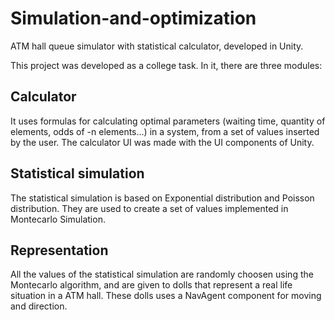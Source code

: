 # Simulation-and-optimization
ATM hall queue simulator with statistical calculator, developed in Unity.

This project was developed as a college task. In it, there are three modules:

## Calculator
It uses formulas for calculating optimal parameters (waiting time, quantity of elements, odds of -n elements...) in a system, from a set of values inserted by the user.
The calculator UI was made with the UI components of Unity.

## Statistical simulation
The statistical simulation is based on Exponential distribution and Poisson distribution. They are used to create a set of values implemented in Montecarlo Simulation.

## Representation
All the values of the statistical simulation are randomly choosen using the Montecarlo algorithm, and are given to dolls that represent a real life situation in a ATM hall.
These dolls uses a NavAgent component for moving and direction.
